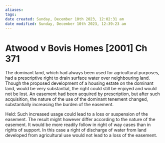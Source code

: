 ```yaml
---
aliases: 
tags: 
date created: Sunday, December 10th 2023, 12:02:31 am
date modified: Sunday, December 10th 2023, 12:39:23 am
---
```


# Atwood v Bovis Homes [2001] Ch 371

The dominant land, which had always been used for agricultural purposes, had a prescriptive right to drain surface water over neighbouring land. Though the proposed development of a housing estate on the dominant land, would be very substantial, the right could still be enjoyed and would not be lost. An easement had been acquired by prescription, but after such acquisition, the nature of the use of the dominant tenement changed, substantially increasing the burden of the easement.  

Held: Such increased usage could lead to a loss or suspension of the easement. The result might however differ according to the nature of the easement. It would be more readily follow in right of way cases than in rights of support. In this case a right of discharge of water from land developed from agricultural use would not lead to a loss of the easement.
